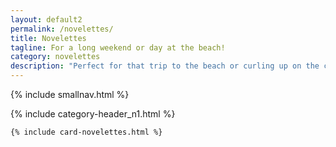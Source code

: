 ```yaml
---
layout: default2
permalink: /novelettes/
title: Novelettes
tagline: For a long weekend or day at the beach!
category: novelettes
description: "Perfect for that trip to the beach or curling up on the couch: murder mystery and crime novelettes. Buy one now and read wherever you are!"
---
```



<div class="{{ page.title }}">
    
  {% include smallnav.html %}

  {% include category-header_n1.html %}

  <section class="card__container wrap">

    {% include card-novelettes.html %}

  </section> <!-- end section .container .card__container -->

</div>
